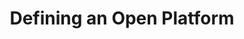 ---
title: Defining an Open Platform
thumbnail: '/img/definingOpenPlatform.jpg'
description: "There has been growing global interest in the concept of an Open Digital Platform for health and care based on open standards.<br><br>
In October 2017, we published “Defining an Open Platform” to make the case for open platforms and lay out a blueprint for an open platform architecture at a level of detail that would allow any willing party to build a first generation implementation of an open platform that would be interoperable with any other. Our proposal is based on HL7 FHIR, SNOMED-CT, IHE-XDS and openEHR and draws on pioneering work globally and in the UK that have proven how these standards can be used to build an open platform.<br><br>Since publication we have seen increasing interest in open platform approaches with open platform technology being implemented by a number of NHS Trusts, Genomics England and The City of Leeds for its PHR.<br><br>"
docURL: '/assets/Apperta_Defining_an_Open_Platform.pdf'
feedbackURL: https://forums.apperta.org/c/open-platforms
---